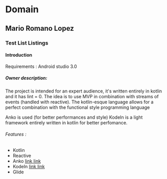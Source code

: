# Domain
## Mario Romano Lopez
### Test List Listings

#### Introduction 
Requirements : 
Android studio 3.0

##### Owner description: 
The project is intended for an expert audience, it's written entirely in kotlin and it has lint = 0. The idea is to use MVP in combination with streams of events (handled with reactive). The kotlin-esque language allows for a perfect combination with the functional style programming language

Anko is used (for better performances and style)
KodeIn is a light framework entirely written in kotlin for better perfomance.

###### Features :
* Kotlin
* Reactive
* Anko [link link](https://github.com/Kotlin/anko)
* KodeIn [link link](https://github.com/SalomonBrys/Kodein)
* Glide  
 